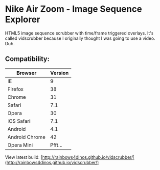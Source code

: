 # Nike Air Zoom - Image Sequence Explorer
HTML5 image sequence scrubber with time/frame triggered overlays. It's called vidscrubber because I originally thought I was going to use a video. Duh.

## Compatibility:

| Browser       | Version   |
|---------------|-----------|
| IE            | 9         |
| Firefox       | 38        |
| Chrome        | 31        |
| Safari        | 7.1       |
| Opera         | 30        |
| iOS Safari    | 7.1       |
| Android       | 4.1       |
| Android Chrome| 42        |
| Opera Mini    | Pfft…     |

View latest build:
[http://rainbows4dinos.github.io/vidscrubber/](http://rainbows4dinos.github.io/vidscrubber/)
